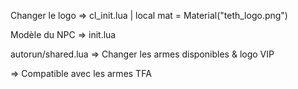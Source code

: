 Changer le logo => cl_init.lua | local mat = Material("teth_logo.png")

Modèle du NPC => init.lua

autorun/shared.lua => Changer les armes disponibles & logo VIP 

=> Compatible avec les armes TFA
